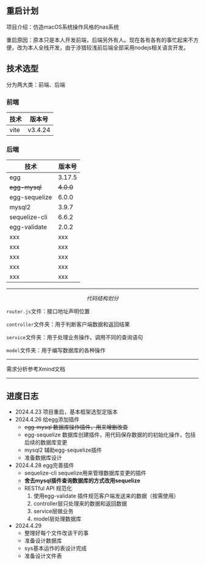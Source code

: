 ## 重启计划

项目介绍：仿造macOS系统操作风格的nas系统

重启原因：原本只是本人开发前端，后端另外有人。现在各有各有的事忙起来不方便，改为本人全栈开发，由于涉猎较浅前后端全部采用nodejs相关语言开发。

## 技术选型

分为两大类：前端、后端

### 前端

| 技术 | 版本号 |
| --- | --- |
| vite | v3.4.24 |



### 后端

| 技术 | 版本号 |
| --- | --- |
| egg | 3.17.5 |
| ~~egg-mysql~~ | ~~4.0.0~~ |
| egg-sequelize | 6.0.0 |
| mysql2 | 3.9.7 |
| sequelize-cli | 6.6.2 |
| egg-validate | 2.0.2 |
| xxx | xxx |
| xxx | xxx |
| xxx | xxx |
| xxx | xxx |
| xxx | xxx |

---

$$
代码结构划分
$$


`router.js`文件：接口地址声明位置

`controller`文件夹：用于判断客户端数据和返回结果

`service`文件夹：用于处理业务操作，调用不同的查询语句

`model`文件夹：用于编写数据库的各种操作


---
需求分析参考Xmind文档

---


## 进度日志

+ 2024.4.23 项目重启，基本框架选型定版本
+ 2024.4.26 给egg添加插件
    - ~~egg-mysql 数据库操作插件，用来增删改查~~
    - egg-sequelize 数据库创建插件，用代码保存数据的的初始化操作，包括后续的数据库变更
    - mysql2 辅助egg-sequelize插件
    - 准备数据库设计
+ 2024.4.28 egg完善插件
    - sequelize-cli sequelize用来管理数据库变更的插件
    - **舍去mysql插件查询数据库的方式改用sequelize**
    - RESTful API 规范化
        1. 使用egg-validate 插件规范客户端发送来的数据（按需使用）
        2. controller层只处理来的数据和返回数据
        3. service层做业务
        4. model层处理数据库
+ 2024.4.29
    - 整理好每个文件改该干的事
    - 准备设计数据库
    - sys基本运作的表设计完成
    - 准备设计文件表